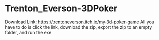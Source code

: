 # Trenton_Everson-3DPoker
Download Link: https://trentoneverson.itch.io/my-3d-poker-game
All you have to do is click the link, download the zip, export the zip to an empty folder, and run the exe
